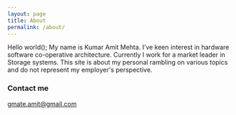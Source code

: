 ```yaml
---
layout: page
title: About
permalink: /about/
---
```


Hello world(); My name is Kumar Amit Mehta. I’ve keen interest in hardware software co-operative architecture. Currently I work for a market leader in Storage systems. This site is about my personal rambling on various topics and do not represent my employer's perspective. 

### Contact me

[gmate.amit@gmail.com](mailto:gmate.amit@gmail.com)
